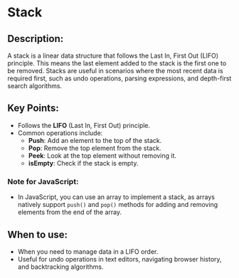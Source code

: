 # Stack

## Description:
A stack is a linear data structure that follows the Last In, First Out (LIFO) principle. This means the last element added to the stack is the first one to be removed. Stacks are useful in scenarios where the most recent data is required first, such as undo operations, parsing expressions, and depth-first search algorithms.

## Key Points:
- Follows the **LIFO** (Last In, First Out) principle.
- Common operations include:
    - **Push**: Add an element to the top of the stack.
    - **Pop**: Remove the top element from the stack.
    - **Peek**: Look at the top element without removing it.
    - **isEmpty**: Check if the stack is empty.

### Note for JavaScript:
- In JavaScript, you can use an array to implement a stack, as arrays natively support `push()` and `pop()` methods for adding and removing elements from the end of the array.

## When to use:
- When you need to manage data in a LIFO order.
- Useful for undo operations in text editors, navigating browser history, and backtracking algorithms.

